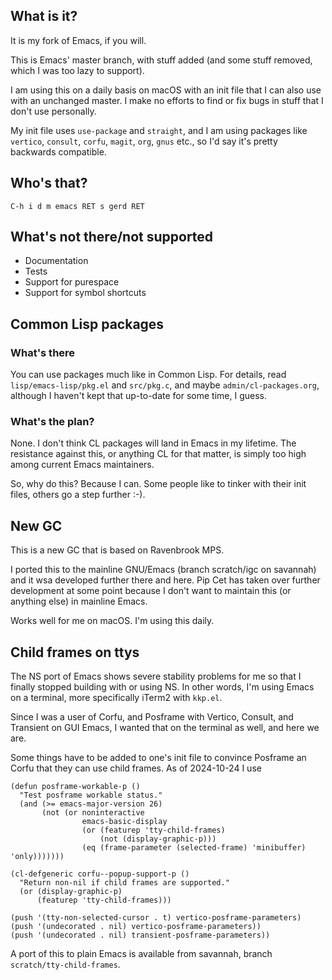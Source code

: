 ## What is it?

It is my fork of Emacs, if you will.

This is Emacs' master branch, with stuff added (and some stuff removed,
which I was too lazy to support).

I am using this on a daily basis on macOS with an init file that I can
also use with an unchanged master. I make no efforts to find or fix
bugs in stuff that I don't use personally.

My init file uses `use-package` and `straight`, and I am using
packages like `vertico`, `consult`, `corfu`, `magit`, `org`, `gnus`
etc., so I'd say it's pretty backwards compatible.

## Who's that?

`C-h i d m emacs RET s gerd RET`

## What's not there/not supported

* Documentation
* Tests
* Support for purespace
* Support for symbol shortcuts

## Common Lisp packages

### What's there

You can use packages much like in Common Lisp. For details, read
`lisp/emacs-lisp/pkg.el` and `src/pkg.c`, and maybe
`admin/cl-packages.org`, although I haven't kept that up-to-date for
some time, I guess.

### What's the plan?

None. I don't think CL packages will land in Emacs in my lifetime.
The resistance against this, or anything CL for that matter, is simply
too high among current Emacs maintainers.

So, why do this? Because I can. Some people like to tinker with their
init files, others go a step further :-).

## New GC

This is a new GC that is based on Ravenbrook MPS.

I ported this to the mainline GNU/Emacs (branch scratch/igc on savannah)
and it wsa developed further there and here. Pip Cet has taken over
further development at some point because I don't want to maintain this
(or anything else) in mainline Emacs.

Works well for me on macOS. I'm using this daily.

## Child frames on ttys

The NS port of Emacs shows severe stability problems for me so that I
finally stopped building with or using NS. In other words, I'm using
Emacs on a terminal, more specifically iTerm2 with `kkp.el`.

Since I was a user of Corfu, and Posframe with Vertico, Consult, and
Transient on GUI Emacs, I wanted that on the terminal as well, and here
we are.

Some things have to be added to one's init file to convince Posframe an
Corfu that they can use child frames. As of 2024-10-24 I use

```
(defun posframe-workable-p ()
  "Test posframe workable status."
  (and (>= emacs-major-version 26)
       (not (or noninteractive
                emacs-basic-display
                (or (featurep 'tty-child-frames)
                    (not (display-graphic-p)))
                (eq (frame-parameter (selected-frame) 'minibuffer) 'only)))))))

(cl-defgeneric corfu--popup-support-p ()
  "Return non-nil if child frames are supported."
  (or (display-graphic-p)
      (featurep 'tty-child-frames)))

(push '(tty-non-selected-cursor . t) vertico-posframe-parameters)
(push '(undecorated . nil) vertico-posframe-parameters))
(push '(undecorated . nil) transient-posframe-parameters))

```

A port of this to plain Emacs is available from savannah, branch
`scratch/tty-child-frames`.